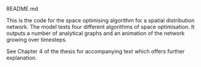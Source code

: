README.md

This is the code for the space optimising algorithm for a spatial distribution network.
The model tests four different algorithms of space optimisation. It outputs a number of analytical graphs and an animation of the network growing over timesteps. 

See Chapter 4 of the thesis for accompanying text which offers further explanation.



